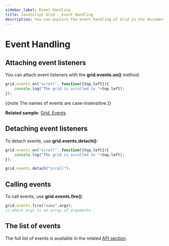 ```yaml
---
sidebar_label: Event Handling
title: JavaScript Grid - Event Handling 
description: You can explore the event handling of Grid in the documentation of the DHTMLX JavaScript UI library. Browse developer guides and API reference, try out code examples and live demos, and download a free 30-day evaluation version of DHTMLX Suite 7.
---
```


# Event Handling

## Attaching event listeners

You can attach event listeners with the **grid.events.on()** method:

~~~js
grid.events.on("scroll", function({top,left}){
    console.log("The grid is scrolled to "+top,left);
});
~~~

{{note The names of events are case-insensitive.}}

**Related sample**: [Grid. Events](https://snippet.dhtmlx.com/9zeyp4ds)

## Detaching event listeners

To detach events, use **grid.events.detach()**:

~~~js
grid.events.on("scroll", function({top,left}){
    console.log("The grid is scrolled to "+top,left);
});

grid.events.detach("scroll");
~~~

## Calling events

To call events, use **grid.events.fire()**:

~~~js
grid.events.fire("name",args);
// where args is an array of arguments
~~~

## The list of events

The full list of events is available in the related [API section](grid/api/api_overview.md#grid-events).
